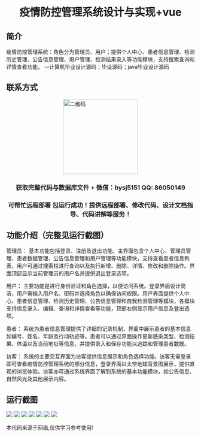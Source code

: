 <p><h1 align="center">疫情防控管理系统设计与实现+vue</h1></p>

## 简介
疫情防控管理系统：角色分为管理员、用户；提供个人中心、患者信息管理、检测历史管理、公告信息管理、用户管理、检测结果录入等功能模块，支持搜索查询和详情查看功能。    --计算机毕业设计源码；毕设源码；java毕业设计源码


## 联系方式
<img src="https://bs-1329754181.cos.ap-shanghai.myqcloud.com/wx.jpg" alt="二维码" style="display: block; margin: 0 auto;" width="200px">
<p><h3 align="center">获取完整代码与数据库文件 + 微信：bysj5151 QQ: 86050149</h3></p>
<p><h3 align="center">可帮忙远程部署 包运行成功！提供远程部署、修改代码、设计文档指导、代码讲解等服务！</h3></p>

## 功能介绍（完整见运行截图）
管理员： 基本功能包括登录、注册及退出功能。主界面包含个人中心、管理员管理、患者数据管理、公告信息管理和用户管理等功能模块，支持查看患者信息列表，用户可通过搜索栏进行查询以及执行新增、删除、详情、修改和删除操作。界面顶部显示当前管理员的用户名并提供退出登录选项。

用户： 主要功能是进行身份验证和角色选择，以便访问系统。登录界面设计简洁，用户需输入用户名、密码并选择角色以确保访问权限。用户界面提供个人中心、患者信息管理、检测历史管理、公告信息管理和自我检测管理等模块，各模块支持信息录入、编辑、查询和详情查看等功能，顶部右侧显示用户信息及登出选项。

患者： 系统为患者信息管理提供了详细的记录机制，界面中展示患者的基本信息如编号、姓名、年龄及行动轨迹等。患者可以通过界面操作更新感染类型、检测结果、体温以及当前地址等信息，并提供录入和保存功能以追踪和管理患者数据。

访客： 系统的主要交互界面为访客提供信息展示和角色选择功能。访客无需登录即可查看疫情防控管理系统的部分信息，登录界面以太空地球背景图展示，提供直观的浏览体验。访客亦可通过系统界面了解到系统的基本功能模块，如公告信息、自然风光及其他展示内容。


## 运行截图
![](https://bs-1329754181.cos.ap-shanghai.myqcloud.com/ssm/EpidemicPreventionManagementSystem/img/001.jpg)
![](https://bs-1329754181.cos.ap-shanghai.myqcloud.com/ssm/EpidemicPreventionManagementSystem/img/002.jpg)
![](https://bs-1329754181.cos.ap-shanghai.myqcloud.com/ssm/EpidemicPreventionManagementSystem/img/003.jpg)
![](https://bs-1329754181.cos.ap-shanghai.myqcloud.com/ssm/EpidemicPreventionManagementSystem/img/004.jpg)
![](https://bs-1329754181.cos.ap-shanghai.myqcloud.com/ssm/EpidemicPreventionManagementSystem/img/005.jpg)
![](https://bs-1329754181.cos.ap-shanghai.myqcloud.com/ssm/EpidemicPreventionManagementSystem/img/006.jpg)
![](https://bs-1329754181.cos.ap-shanghai.myqcloud.com/ssm/EpidemicPreventionManagementSystem/img/007.jpg)

<p>本代码来源于网络,仅供学习参考使用!</p>
